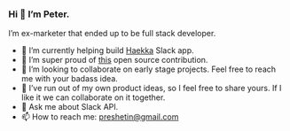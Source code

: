 ### Hi 👋 I’m Peter.

I’m ex-marketer that ended up to be full stack developer.

- 🔭 I’m currently helping build [Haekka](http://haekka.com/) Slack app.
- 💪 I’m super proud of [this](https://github.com/serverless/serverless/pull/7335) open source contribution. 
- 👯 I’m looking to collaborate on early stage projects. Feel free to reach me with your badass idea.
- 🤔 I’ve run out of my own product ideas, so I feel free to share yours. If I like it we can collaborate on it together.
- 💬 Ask me about Slack API.
- 📫 How to reach me: preshetin@gmail.com

